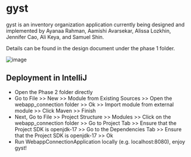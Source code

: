 # gyst

gyst is an inventory organization application currently being designed and implemented by Ayanaa Rahman, Aamishi Avarsekar, Alissa Lozkhin, Jennifer Cao, Ali Keya, and Samuel Shin. 

Details can be found in the design document under the phase 1 folder. 



![image](https://user-images.githubusercontent.com/76668055/140856553-779c3c45-31f9-47ce-acd1-5a59859b6b9b.png)

## Deployment in IntelliJ
- Open the Phase 2 folder directly
- Go to File >> New >> Module from Existing Sources >> Open the webapp_connection folder >> Ok >> Import module from external module >> Click Maven >> Finish
- Next, Go to File >> Project Structure >> Modules >> Click on the webapp_connection folder >> Go to Project Tab >> Ensure that the Project SDK is openjdk-17 >> Go to the Dependencies Tab >> Ensure that the Project SDK is openjdk-17 >> Ok
- Run WebappConnectionApplication locally (e.g. localhost:8080), enjoy gyst!

